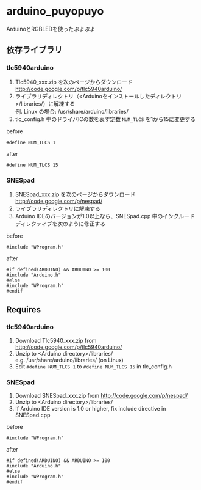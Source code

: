# arduino_puyopuyo
ArduinoとRGBLEDを使ったぷよぷよ

## 依存ライブラリ
### tlc5940arduino
1. Tlc5940_xxx.zip を次のページからダウンロード http://code.google.com/p/tlc5940arduino/
2. ライブラリディレクトリ（\<Arduinoをインストールしたディレクトリ\>/libraries/）に解凍する  
例. Linux の場合: /usr/share/arduino/libraries/
3. tlc_config.h 中のドライバICの数を表す定数 `NUM_TLCS` を1から15に変更する

before

    #define NUM_TLCS 1

after

    #define NUM_TLCS 15


### SNESpad
1. SNESpad_xxx.zip を次のページからダウンロード http://code.google.com/p/nespad/
2. ライブラリディレクトリに解凍する
3. Arduino IDEのバージョンが1.0以上なら、SNESpad.cpp 中のインクルードディレクティブを次のように修正する

before

    #include "WProgram.h"

after

    #if defined(ARDUINO) && ARDUINO >= 100
    #include "Arduino.h"
    #else
    #include "WProgram.h"
    #endif


## Requires
### tlc5940arduino
1. Download Tlc5940_xxx.zip from http://code.google.com/p/tlc5940arduino/
2. Unzip to \<Arduino directory\>/libraries/  
e.g. /usr/share/arduino/libraries/ (on Linux)
3. Edit `#define NUM_TLCS 1` to `#define NUM_TLCS 15` in tlc_config.h

### SNESpad
1. Download SNESpad_xxx.zip from http://code.google.com/p/nespad/
2. Unzip to \<Arduino directory\>/libraries/
3. If Arduino IDE version is 1.0 or higher, fix include directive in SNESpad.cpp

before

    #include "WProgram.h"

after

    #if defined(ARDUINO) && ARDUINO >= 100
    #include "Arduino.h"
    #else
    #include "WProgram.h"
    #endif


